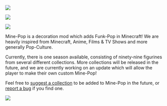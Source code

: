 <a href="https://pixeldreamstudios.github.io"><img src="https://www.bisecthosting.com/images/CF/Mine-Pop/BH_Mine-Pop_Header.png"></a>

<a href="https://bisecthosting.com/PixelDream"><img src="https://i.postimg.cc/xjkqm9CK/BH-NU-PROMO.png"></a>

<picture><img src="https://www.bisecthosting.com/images/CF/Mine-Pop/BH_Mine-Pop_About.png"></picture>

Mine-Pop is a decoration mod which adds Funk-Pop in Minecraft! We are heavily inspired from Minecraft, Anime, Films & TV Shows and more generally Pop-Culture.

Currently, there is one season available, consisting of ninety-nine figurines from several different collections. More collections will be released in the future, and we are currently working on an update which will allow the player to make their own custom Mine-Pop!

Feel free to [suggest a collection](https://github.com/pixeldreamstudios/MinePop/issues/new?assignees=&labels=enhancement&template=feature_request.yml) to be added to Mine-Pop in the future, or [report a bug](https://github.com/pixeldreamstudios/MinePop/issues/new?assignees=&labels=bug&template=bug_report.yml) if you find one.

<a href="https://discord.com/invite/rexDZqAJc3" target="_blank"><img src="https://www.bisecthosting.com/images/CF/Mine-Pop/BH_Mine-Pop_Discord.png"></a>
